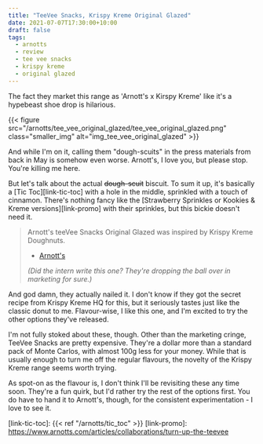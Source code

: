 ```yaml
---
title: "TeeVee Snacks, Krispy Kreme Original Glazed"
date: 2021-07-07T17:30:00+10:00
draft: false
tags:
  - arnotts
  - review
  - tee vee snacks
  - krispy kreme
  - original glazed
---
```


The fact they market this range as 'Arnott's x Kirspy Kreme' like it's a hypebeast shoe drop is hilarious.

<!--more-->

{{< figure src="/arnotts/tee_vee_original_glazed/tee_vee_original_glazed.png" class="smaller_img" alt="img_tee_vee_original_glazed" >}}

And while I'm on it, calling them "dough-scuits" in the press materials from back in May is somehow even worse. Arnott's, I love you, but please stop. You're killing me here.

But let's talk about the actual ~~dough-scuit~~ biscuit. To sum it up, it's basically a [Tic Toc][link-tic-toc] with a hole in the middle, sprinkled with a touch of cinnamon. There's nothing fancy like the [Strawberry Sprinkles or Kookies & Kreme versions][link-promo] with their sprinkles, but this bickie doesn't need it.

> Arnott's teeVee Snacks Original Glazed was inspired by Krispy Kreme Doughnuts.
>
> - [Arnott's][link-tee-vee-original-glazed]
>
> _(Did the intern write this one? They're dropping the ball over in marketing for sure.)_



And god damn, they actually nailed it. I don't know if they got the secret recipe from Krispy Kreme HQ for this, but it seriously tastes just like the classic donut to me. Flavour-wise, I like this one, and I'm excited to try the other options they've released.

I'm not fully stoked about these, though. Other than the marketing cringe, TeeVee Snacks are pretty expensive. They're a dollar more than a standard pack of Monte Carlos, with almost 100g less for your money. While that is usually enough to turn me off the regular flavours, the novelty of the Krispy Kreme range seems worth trying. 

As spot-on as the flavour is, I don't think I'll be revisiting these any time soon. They're a fun quirk, but I'd rather try the rest of the options first. You do have to hand it to Arnott's, though, for the consistent experimentation - I love to see it.





[link-tee-vee-original-glazed]: https://www.arnotts.com/products/chocolate-biscuits/teevee-snacks/chocolate-biscuits-teevee-snacks-arnotts-krispy-kreme-original-glazed
[link-tic-toc]: {{< ref "/arnotts/tic_toc" >}}
[link-promo]: https://www.arnotts.com/articles/collaborations/turn-up-the-teevee